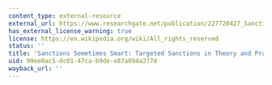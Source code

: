 ```yaml
---
content_type: external-resource
external_url: https://www.researchgate.net/publication/227720427_Sanctions_Sometimes_Smart_Targeted_Sanctions_in_Theory_and_Practice
has_external_license_warning: true
license: https://en.wikipedia.org/wiki/All_rights_reserved
status: ''
title: 'Sanctions Sometimes Smart: Targeted Sanctions in Theory and Practice'
uid: 99ee0ac5-dc01-47ca-b9de-e87a094a277d
wayback_url: ''
---
```

